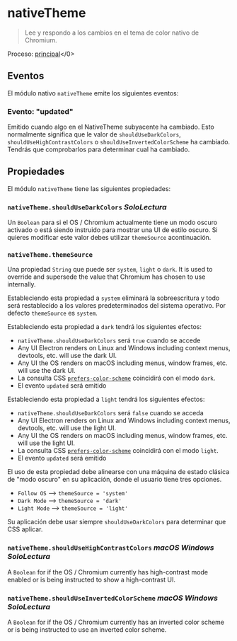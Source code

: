 # nativeTheme

> Lee y respondo a los cambios en el tema de color nativo de Chromium.

Proceso: [principal](../glossary.md#main-process)</0>

## Eventos

El módulo nativo `nativeTheme` emite los siguientes eventos:

### Evento: "updated"

Emitido cuando algo en el NativeTheme subyacente ha cambiado. Esto normalmente significa que le valor de `shouldUseDarkColors`, `shouldUseHighContrastColors` o `shouldUseInvertedColorScheme` ha cambiado. Tendrás que comprobarlos para determinar cual ha cambiado.

## Propiedades

El módulo `nativeTheme` tiene las siguientes propiedades:

### `nativeTheme.shouldUseDarkColors` _SoloLectura_

Un `Boolean` para si el OS / Chromium actualmente tiene un modo oscuro activado o está siendo instruido para mostrar una UI de estilo oscuro.  Si quieres modificar este valor debes utilizar `themeSource` acontinuación.

### `nativeTheme.themeSource`

Una propiedad `String` que puede ser `system`, `light` o `dark`.  It is used to override and supersede the value that Chromium has chosen to use internally.

Estableciendo esta propiedad a `system` eliminará la sobreescritura y todo será restablecido a los valores predeterminados del sistema operativo.  Por defecto `themeSource` es `system`.

Estableciendo esta propiedad a `dark` tendrá los siguientes efectos:

* `nativeTheme.shouldUseDarkColors` será `true` cuando se accede
* Any UI Electron renders on Linux and Windows including context menus, devtools, etc. will use the dark UI.
* Any UI the OS renders on macOS including menus, window frames, etc. will use the dark UI.
* La consulta CSS [`prefers-color-scheme`](https://developer.mozilla.org/en-US/docs/Web/CSS/@media/prefers-color-scheme) coincidirá con el modo `dark`.
* El evento `updated` será emitido

Estableciendo esta propiedad a `light` tendrá los siguientes efectos:

* `nativeTheme.shouldUseDarkColors` será `false` cuando se acceda
* Any UI Electron renders on Linux and Windows including context menus, devtools, etc. will use the light UI.
* Any UI the OS renders on macOS including menus, window frames, etc. will use the light UI.
* La consulta CSS [`prefers-color-scheme`](https://developer.mozilla.org/en-US/docs/Web/CSS/@media/prefers-color-scheme) coincidirá con el modo `light`.
* El evento `updated` será emitido

El uso de esta propiedad debe alinearse con una máquina de estado clásica de "modo oscuro" en su aplicación, donde el usuario tiene tres opciones.

* `Follow OS` --> `themeSource = 'system'`
* `Dark Mode` --> `themeSource = 'dark'`
* `Light Mode` --> `themeSource = 'light'`

Su aplicación debe usar siempre `shouldUseDarkColors` para determinar que CSS aplicar.

### `nativeTheme.shouldUseHighContrastColors` _macOS_ _Windows_ _SoloLectura_

A `Boolean` for if the OS / Chromium currently has high-contrast mode enabled or is being instructed to show a high-contrast UI.

### `nativeTheme.shouldUseInvertedColorScheme` _macOS_ _Windows_ _SoloLectura_

A `Boolean` for if the OS / Chromium currently has an inverted color scheme or is being instructed to use an inverted color scheme.
